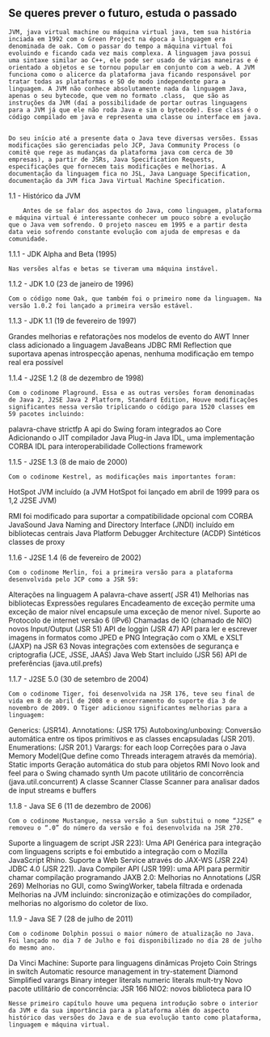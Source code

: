 ## Se queres prever o futuro, estuda o passado


	JVM, java virtual machine ou máquina virtual java, tem sua história inciada em 1992 com o Green Project na época a linguagem era denominada de oak. Com o passar do tempo a máquina virtual foi evoluindo e ficando cada vez mais complexa. A linguagem java possui uma sintaxe similar ao C++, ele pode ser usado de várias maneiras e é orientado a objetos e se tornou popular em conjunto com a web. A JVM funciona como o alicerce da plataforma java ficando responsável por tratar todas as plataformas e SO de modo independente para a linguagem. A JVM não conhece absolutamente nada da linguagem Java, apenas o seu bytecode, que vem no formato .class,  que são as instruções da JVM (daí a possibilidade de portar outras linguagens para a JVM já que ele não roda Java e sim o bytecode). Esse class é o código compilado em java e representa uma classe ou interface em java. 


	Do seu início até a presente data o Java teve diversas versões. Essas modificações são gerenciadas pelo JCP, Java Community Process (o comitê que rege as mudanças da plataforma java com cerca de 30 empresas), a partir de JSRs, Java Specification Requests, especificações que fornecem tais modificações e melhorias. A documentação da linguagem fica no JSL, Java Language Specification, documentação da JVM fica Java Virtual Machine Specification.


1.1 - Histórico da JVM

    	Antes de se falar dos aspectos do Java, como linguagem, plataforma e máquina virtual é interessante conhecer um pouco sobre a evolução que o Java vem sofrendo. O projeto nasceu em 1995 e a partir desta data veio sofrendo constante evolução com ajuda de empresas e da comunidade.

1.1.1 - JDK Alpha and Beta (1995) 

	Nas versões alfas e betas se tiveram uma máquina instável.
1.1.2 - JDK 1.0 (23 de janeiro de 1996) 

	Com o código nome Oak, que também foi o primeiro nome da linguagem. Na versão 1.0.2 foi lançado a primeira versão estável.

1.1.3 - JDK 1.1 (19 de fevereiro de 1997) 

Grandes melhorias e refatorações nos modelos de evento do AWT
Inner class adicionado a linguagem
JavaBeans 
JDBC 
RMI 
Reflection que suportava apenas introspecção apenas, nenhuma modificação em tempo real era possível

1.1.4 - J2SE 1.2 (8 de dezembro de 1998) 

	Com o codinome Plaground. Essa e as outras versões foram denominadas de Java 2, J2SE Java 2 Platform, Standard Edition, Houve modificações significantes nessa versão triplicando o código para 1520 classes em 59 pacotes incluindo:

palavra-chave strictfp 
A api do Swing foram integrados ao Core
Adicionando o JIT compilador
Java Plug-in
Java IDL, uma implementação CORBA IDL para interoperabilidade
Collections framework 

1.1.5 - J2SE 1.3 (8 de maio de 2000) 

	Com o codinome Kestrel, as modificações mais importantes foram:
HotSpot JVM incluído (a JVM HotSpot foi lançado em abril de 1999 para os 1,2 J2SE JVM)

RMI foi modificado para suportar a compatibilidade opcional com CORBA
JavaSound
Java Naming and Directory Interface (JNDI) incluído em bibliotecas centrais
Java Platform Debugger Architecture (ACDP)
Sintéticos classes de proxy

1.1.6 - J2SE 1.4 (6 de fevereiro de 2002)

	Com o codinome Merlin, foi a primeira versão para a plataforma desenvolvida pelo JCP como a JSR 59:

Alterações na linguagem
A palavra-chave assert( JSR 41)
Melhorias nas bibliotecas
Expressões regulares
Encadeamento de exceção permite uma exceção de maior nível encapsule uma exceção de menor nível.
Suporte ao Protocolo de internet versão 6 (IPv6)
Chamadas de IO (chamado de NIO) novos Input/Output (JSR 51)
API de loggin (JSR 47)
API para ler e escrever imagens in formatos como JPED e PNG
Integração com o XML e XSLT (JAXP) na JSR 63
Novas integrações com extensões de segurança e criptografia (JCE, JSSE, JAAS)
Java Web Start incluído (JSR 56)
API de preferências  (java.util.prefs) 

1.1.7 - J2SE 5.0 (30 de setembro de 2004) 


	Com o codinome Tiger, foi desenvolvida na JSR 176, teve seu final de vida em 8 de abril de 2008 e o encerramento do suporte dia 3 de novembro de 2009. O Tiger adicionou significantes melhorias para a linguagem:

Generics:  (JSR14).
Annotations: (JSR 175)
Autoboxing/unboxing: Conversão automática entre os tipos primitivos e as classes encapsuladas (JSR 201).
Enumerations: (JSR 201.) 
Varargs: 
for each loop
Correções para o Java Memory Model(Que define como Threads interagem através da memória).
Static imports 
Geração automática do stub para objetos RMI
Novo look and feel para o Swing chamado synth
Um pacote utilitário de concorrência (java.util.concurrent)
A classe Scanner 
Classe Scanner para analisar dados de input streams e buffers


1.1.8 - Java SE 6 (11 de dezembro de 2006) 

	Com o codinome Mustangue, nessa versão a Sun substitui o nome “J2SE” e removeu o “.0” do número da versão e foi desenvolvida na JSR 270.

Suporte a linguagem de script JSR 223): Uma API Genérica para integração com linguagens scripts e foi embutido a integração com o Mozilla JavaScript Rhino.
Suporte a Web Service através do JAX-WS (JSR 224) 
JDBC 4.0  (JSR 221). 
Java Compiler API (JSR 199): uma API para permitir chamar compilação programando
 JAXB  2.0: 
Melhorias no Annotations (JSR 269)
Melhorias no GUI, como SwingWorker, tabela filtrada e ordenada
Melhorias na JVM incluindo: sincronização e otimizações do compilador, melhorias no algorismo do coletor de lixo.


1.1.9 - Java SE 7 (28 de julho de 2011)

	Com o codinome Dolphin possui o maior número de atualização no Java. Foi lançado no dia 7 de Julho e foi disponibilizado no dia 28 de julho do mesmo ano.

Da Vinci Machine: Suporte para linguagens dinâmicas
Projeto Coin
Strings in switch
Automatic resource management in try-statement
Diamond
Simplified varargs 
Binary integer literals
 numeric literals
mult-try
Novo pacote utilitário de concorrência: JSR 166
NIO2: novos biblioteca para IO


	Nesse primeiro capítulo houve uma pequena introdução sobre o interior da JVM e da sua importância para a plataforma além do aspecto histórico das versões do Java e de sua evolução tanto como plataforma, linguagem e máquina virtual. 